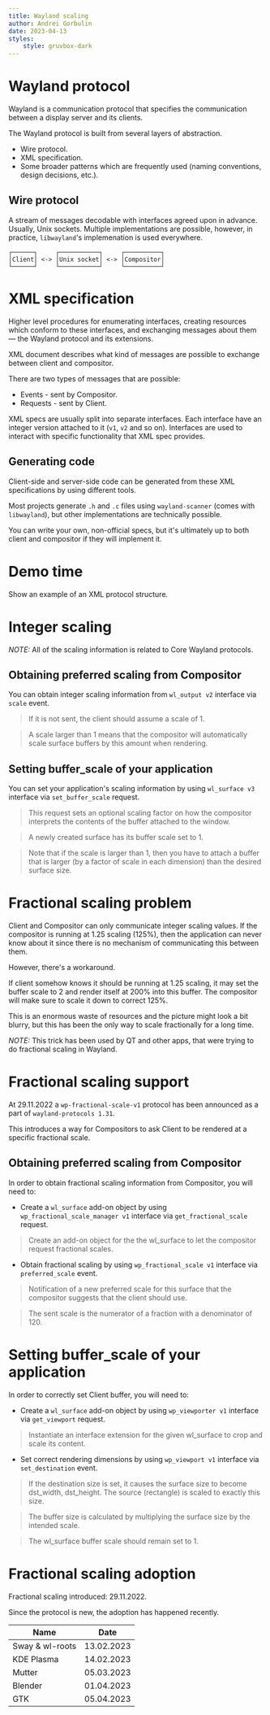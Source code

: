 ```yaml
---
title: Wayland scaling
author: Andrei Gorbulin
date: 2023-04-13
styles:
    style: gruvbox-dark
---
```


# Wayland protocol

Wayland is a communication protocol that specifies the communication between a display server and its clients.

The Wayland protocol is built from several layers of abstraction.
* Wire protocol.
* XML specification.
* Some broader patterns which are frequently used (naming conventions, design decisions, etc.). 

## Wire protocol

A stream of messages decodable with interfaces agreed upon in advance. Usually, Unix sockets. Multiple implementations are possible, however, in practice, `libwayland`'s implemenation is used everywhere.

```
┌──────┐     ┌───────────┐     ┌──────────┐
│Client│ <-> │Unix socket│ <-> │Compositor│
└──────┘     └───────────┘     └──────────┘
```

# XML specification

Higher level procedures for enumerating interfaces, creating resources which conform to these interfaces, and exchanging messages about them — the Wayland protocol and its extensions.

XML document describes what kind of messages are possible to exchange between client and compositor.

There are two types of messages that are possible:
* Events - sent by Compositor.
* Requests - sent by Client.

XML specs are usually split into separate interfaces. Each interface have an integer version attached to it (`v1`, `v2` and so on). Interfaces are used to interact with specific functionality that XML spec provides.

## Generating code

Client-side and server-side code can be generated from these XML specifications by using different tools.

Most projects generate `.h` and `.c` files using `wayland-scanner` (comes with `libwayland`), but other implementations are technically possible.

You can write your own, non-official specs, but it's ultimately up to both client and compositor if they will implement it.

# Demo time

Show an example of an XML protocol structure.

# Integer scaling

*NOTE:* All of the scaling information is related to Core Wayland protocols.

## Obtaining preferred scaling from Compositor

You can obtain integer scaling information from `wl_output v2` interface via `scale` event.

> If it is not sent, the client should assume a scale of 1.

> A scale larger than 1 means that the compositor will automatically scale surface buffers by this amount when rendering.

## Setting buffer_scale of your application

You can set your application's scaling information by using `wl_surface v3` interface via `set_buffer_scale` request.

> This request sets an optional scaling factor on how the compositor interprets the contents of the buffer attached to the window.

> A newly created surface has its buffer scale set to 1.

> Note that if the scale is larger than 1, then you have to attach a buffer that is larger (by a factor of scale in each dimension) than the desired surface size.

# Fractional scaling problem

Client and Compositor can only communicate integer scaling values. If the compositor is running at 1.25 scaling (125%), then the application can never know about it since there is no mechanism of communicating this between them.

However, there's a workaround.

If client somehow knows it should be running at 1.25 scaling, it may set the buffer scale to 2 and render itself at 200% into this buffer. The compositor will make sure to scale it down to correct 125%.

This is an enormous waste of resources and the picture might look a bit blurry, but this has been the only way to scale fractionally for a long time.

*NOTE:* This trick has been used by QT and other apps, that were trying to do fractional scaling in Wayland.

# Fractional scaling support

At 29.11.2022 a `wp-fractional-scale-v1` protocol has been announced as a part of `wayland-protocols 1.31`.

This introduces a way for Compositors to ask Client to be rendered at a specific fractional scale.

## Obtaining preferred scaling from Compositor

In order to obtain fractional scaling information from Compositor, you will need to:
* Create a `wl_surface` add-on object by using `wp_fractional_scale_manager v1` interface via `get_fractional_scale` request.

> Create an add-on object for the the wl_surface to let the compositor request fractional scales.

* Obtain fractional scaling by using `wp_fractional_scale v1` interface via `preferred_scale` event.

> Notification of a new preferred scale for this surface that the compositor suggests that the client should use.

> The sent scale is the numerator of a fraction with a denominator of 120.

# Setting buffer_scale of your application

In order to correctly set Client buffer, you will need to:

* Create a `wl_surface` add-on object by using `wp_viewporter v1` interface via `get_viewport` request.

> Instantiate an interface extension for the given wl_surface to crop and scale its content.

* Set correct rendering dimensions by using `wp_viewport v1` interface via `set_destination` event.

> If the destination size is set, it causes the surface size to become dst_width, dst_height. The source (rectangle) is scaled to exactly this size. 

> The buffer size is calculated by multiplying the surface size by the intended scale.

> The wl_surface buffer scale should remain set to 1.

# Fractional scaling adoption

Fractional scaling introduced: 29.11.2022.

Since the protocol is new, the adoption has happened recently.

|Name|Date|
|---|---|
|Sway & wl-roots|13.02.2023|
|KDE Plasma|14.02.2023|
|Mutter|05.03.2023|
|Blender|01.04.2023|
|GTK|05.04.2023|
